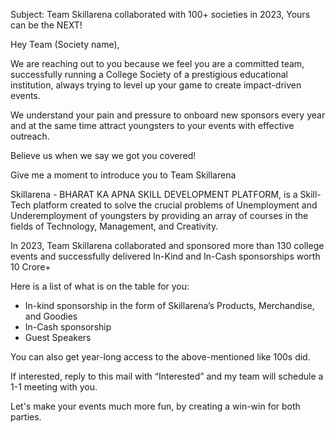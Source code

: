 
Subject: Team Skillarena collaborated with 100+ societies in 2023, Yours can be the NEXT!


Hey Team (Society name),  
  
We are reaching out to you because we feel you are a committed team, successfully running a College Society of a prestigious educational institution, always trying to level up your game to create impact-driven events.  
  
We understand your pain and pressure to onboard new sponsors every year and at the same time attract youngsters to your events with effective outreach.  
  
Believe us when we say we got you covered!  
  
Give me a moment to introduce you to Team Skillarena  
  
Skillarena - BHARAT KA APNA SKILL DEVELOPMENT PLATFORM, is a Skill-Tech platform created to solve the crucial problems of Unemployment and Underemployment of youngsters by providing an array of courses in the fields of Technology, Management, and Creativity.

  

In 2023, Team Skillarena collaborated and sponsored more than 130 college events and successfully delivered In-Kind and In-Cash sponsorships worth 10 Crore+

  

Here is a list of what is on the table for you:  
- In-kind sponsorship in the form of Skillarena’s Products, Merchandise, and Goodies  
- In-Cash sponsorship  
- Guest Speakers  
  
You can also get year-long access to the above-mentioned like 100s did.

  
If interested, reply to this mail with “Interested” and my team will schedule a 1-1 meeting with you.

Let's make your events much more fun, by creating a win-win for both parties.  